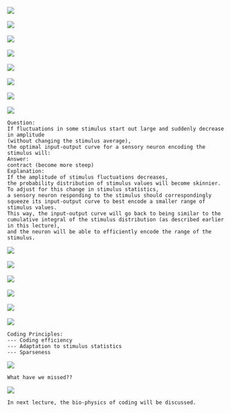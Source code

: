 ![](http://geekresearchlab.net/coursera/neuro/o-1.jpg)<br><br>
![](http://geekresearchlab.net/coursera/neuro/o-2.jpg)<br><br>
![](http://geekresearchlab.net/coursera/neuro/o-3.jpg)<br><br>
![](http://geekresearchlab.net/coursera/neuro/o-4.jpg)<br><br>
![](http://geekresearchlab.net/coursera/neuro/o-5.jpg)<br><br>
![](http://geekresearchlab.net/coursera/neuro/o-6.jpg)<br><br>
![](http://geekresearchlab.net/coursera/neuro/o-7.jpg)<br><br>
![](http://geekresearchlab.net/coursera/neuro/o-8.jpg)
```
Question:
If fluctuations in some stimulus start out large and suddenly decrease in amplitude 
(without changing the stimulus average), 
the optimal input-output curve for a sensory neuron encoding the stimulus will:
Answer:
contract (become more steep)
Explanation:
If the amplitude of stimulus fluctuations decreases, 
the probability distribution of stimulus values will become skinnier. 
To adjust for this change in stimulus statistics, 
a sensory neuron responding to the stimulus should correspondingly squeeze its input-output curve to best encode a smaller range of stimulus values. 
This way, the input-output curve will go back to being similar to the cumulative integral of the stimulus distribution (as described earlier in this lecture), 
and the neuron will be able to efficiently encode the range of the stimulus.
```
![](http://geekresearchlab.net/coursera/neuro/o-9.jpg)<br><br>
![](http://geekresearchlab.net/coursera/neuro/o-10.jpg)<br><br>
![](http://geekresearchlab.net/coursera/neuro/o-11.jpg)<br><br>
![](http://geekresearchlab.net/coursera/neuro/o-12.jpg)<br><br>
![](http://geekresearchlab.net/coursera/neuro/o-13.jpg)<br><br>
![](http://geekresearchlab.net/coursera/neuro/o-14.jpg)<br>
```
Coding Principles:
--- Coding efficiency
--- Adaptation to stimulus statistics
--- Sparseness
```
![](http://geekresearchlab.net/coursera/neuro/o-15.jpg)
```
What have we missed??
```
![](http://geekresearchlab.net/coursera/neuro/o-16.jpg)
```
In next lecture, the bio-physics of coding will be discussed.
```
